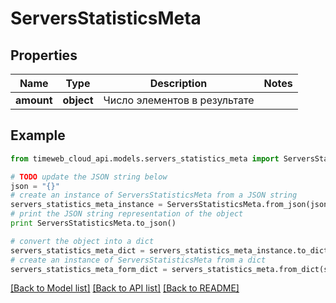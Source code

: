# ServersStatisticsMeta


## Properties
Name | Type | Description | Notes
------------ | ------------- | ------------- | -------------
**amount** | **object** | Число элементов в результате | 

## Example

```python
from timeweb_cloud_api.models.servers_statistics_meta import ServersStatisticsMeta

# TODO update the JSON string below
json = "{}"
# create an instance of ServersStatisticsMeta from a JSON string
servers_statistics_meta_instance = ServersStatisticsMeta.from_json(json)
# print the JSON string representation of the object
print ServersStatisticsMeta.to_json()

# convert the object into a dict
servers_statistics_meta_dict = servers_statistics_meta_instance.to_dict()
# create an instance of ServersStatisticsMeta from a dict
servers_statistics_meta_form_dict = servers_statistics_meta.from_dict(servers_statistics_meta_dict)
```
[[Back to Model list]](../README.md#documentation-for-models) [[Back to API list]](../README.md#documentation-for-api-endpoints) [[Back to README]](../README.md)


